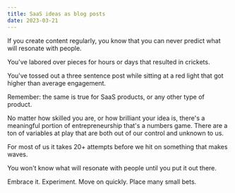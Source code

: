 ```yaml
---
title: SaaS ideas as blog posts
date: 2023-03-21
---
```



If you create content regularly, you know that you can never predict what will resonate with people.

You've labored over pieces for hours or days that resulted in crickets.

You've tossed out a three sentence post while sitting at a red light that got higher than average engagement.

Remember: the same is true for SaaS products, or any other type of product.

No matter how skilled you are, or how brilliant your idea is, there's a meaningful portion of entrepreneurship that's a numbers game. There are a ton of variables at play that are both out of our control and unknown to us.

For most of us it takes 20+ attempts before we hit on something that makes waves.

You won't know what will resonate with people until you put it out there.

Embrace it.
Experiment.
Move on quickly.
Place many small bets.



